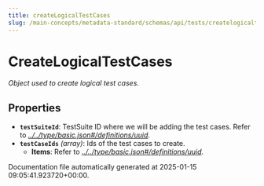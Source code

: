 ```yaml
---
title: createLogicalTestCases
slug: /main-concepts/metadata-standard/schemas/api/tests/createlogicaltestcases
---
```


# CreateLogicalTestCases

*Object used to create logical test cases.*

## Properties

- **`testSuiteId`**: TestSuite ID where we will be adding the test cases. Refer to *[../../type/basic.json#/definitions/uuid](#/../type/basic.json#/definitions/uuid)*.
- **`testCaseIds`** *(array)*: Ids of the test cases to create.
  - **Items**: Refer to *[../../type/basic.json#/definitions/uuid](#/../type/basic.json#/definitions/uuid)*.


Documentation file automatically generated at 2025-01-15 09:05:41.923720+00:00.
